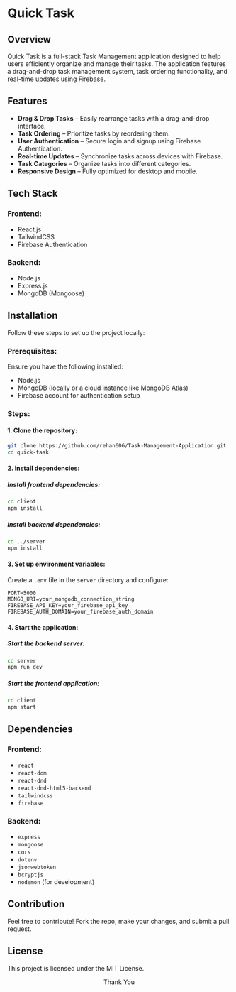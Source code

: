 # Quick Task

## Overview
Quick Task is a full-stack Task Management application designed to help users efficiently organize and manage their tasks. The application features a drag-and-drop task management system, task ordering functionality, and real-time updates using Firebase.

## Features
- **Drag & Drop Tasks** – Easily rearrange tasks with a drag-and-drop interface.
- **Task Ordering** – Prioritize tasks by reordering them.
- **User Authentication** – Secure login and signup using Firebase Authentication.
- **Real-time Updates** – Synchronize tasks across devices with Firebase.
- **Task Categories** – Organize tasks into different categories.
- **Responsive Design** – Fully optimized for desktop and mobile.

## Tech Stack
### Frontend:
- React.js
- TailwindCSS
- Firebase Authentication

### Backend:
- Node.js
- Express.js
- MongoDB (Mongoose)

## Installation
Follow these steps to set up the project locally:

### Prerequisites:
Ensure you have the following installed:
- Node.js
- MongoDB (locally or a cloud instance like MongoDB Atlas)
- Firebase account for authentication setup

### Steps:
#### 1. Clone the repository:
```sh
git clone https://github.com/rehan606/Task-Management-Application.git
cd quick-task
```

#### 2. Install dependencies:
##### Install frontend dependencies:
```sh
cd client
npm install
```
##### Install backend dependencies:
```sh
cd ../server
npm install
```

#### 3. Set up environment variables:
Create a `.env` file in the `server` directory and configure:
```
PORT=5000
MONGO_URI=your_mongodb_connection_string
FIREBASE_API_KEY=your_firebase_api_key
FIREBASE_AUTH_DOMAIN=your_firebase_auth_domain
```

#### 4. Start the application:
##### Start the backend server:
```sh
cd server
npm run dev
```
##### Start the frontend application:
```sh
cd client
npm start
```

## Dependencies
### Frontend:
- `react`
- `react-dom`
- `react-dnd`
- `react-dnd-html5-backend`
- `tailwindcss`
- `firebase`

### Backend:
- `express`
- `mongoose`
- `cors`
- `dotenv`
- `jsonwebtoken`
- `bcryptjs`
- `nodemon` (for development)

## Contribution
Feel free to contribute! Fork the repo, make your changes, and submit a pull request.

## License
This project is licensed under the MIT License.

<p align="center"> Thank You </p>

